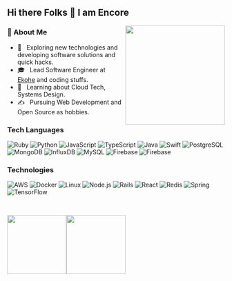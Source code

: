 ### <h2>Hi there Folks 👋 I am Encore</h2>

<img align='right' src="https://media.giphy.com/media/M9gbBd9nbDrOTu1Mqx/giphy.gif" width="230">

### 👨 About Me

- 🤔 &nbsp; Exploring new technologies and developing software solutions and quick hacks.
- 🎓 &nbsp; Lead Software Engineer at <a href='https://ekohe.com'>Ekohe</a> and coding stuffs.
- 🌱 &nbsp; Learning about Cloud Tech, Systems Design.
- ✍️ &nbsp; Pursuing Web Development and Open Source as hobbies.

### Tech Languages

![Ruby](https://img.shields.io/badge/-Ruby-000?&logo=Ruby)
![Python](https://img.shields.io/badge/-Python-000?&logo=Python)
![JavaScript](https://img.shields.io/badge/-JavaScript-000?&logo=JavaScript)
![TypeScript](https://img.shields.io/badge/-TypeScript-000?&logo=TypeScript)
![Java](https://img.shields.io/badge/-Java-000?&logo=Java&logoColor=007396)
![Swift](https://img.shields.io/badge/-Swift-000?&logo=Swift)
![PostgreSQL](https://img.shields.io/badge/-PostgreSQL-000?&logo=PostgreSQL)
![MongoDB](https://img.shields.io/badge/-MongoDB-000?&logo=MongoDB)
![InfluxDB](https://img.shields.io/badge/-InfluxDB-000?&logo=InfluxDB)
![MySQL](https://img.shields.io/badge/-MySQL-000?&logo=MySQL&logoColor=007396)
![Firebase](https://img.shields.io/badge/-Firebase-000?&logo=Firebase)
![Firebase](https://img.shields.io/badge/-Redis-000?&logo=Redis)

### Technologies

![AWS](https://img.shields.io/badge/-AWS-000?&logo=Amazon-AWS&logoColor=F90)
![Docker](https://img.shields.io/badge/-Docker-000?&logo=Docker)
![Linux](https://img.shields.io/badge/-Linux-000?&logo=Linux)
![Node.js](https://img.shields.io/badge/-Node.js-000?&logo=node.js)
![Rails](https://img.shields.io/badge/-React-000?&logo=Rails)
![React](https://img.shields.io/badge/-React-000?&logo=React)
![Redis](https://img.shields.io/badge/-Redis-000?&logo=Redis)
![Spring](https://img.shields.io/badge/-Spring-000?&logo=Spring)
![TensorFlow](https://img.shields.io/badge/-TensorFlow-000?&logo=TensorFlow)

<br/>

<a href="https://www.adamalston.com/"><img height="137px" src="https://github-readme-stats.vercel.app/api?username=encoreshao&hide_title=true&hide_border=true&show_icons=true&include_all_commits=true&count_private=true&line_height=21&text_color=000&icon_color=000&bg_color=0,ea6161,ffc64d,fffc4d,52fa5a&theme=graywhite" /><!-- wi*quL3fcV --><img height="137px" src="https://github-readme-stats.vercel.app/api/top-langs/?username=encoreshao&hide=html&hide_title=true&hide_border=true&layout=compact&langs_count=6&exclude_repo=comp426,Redventures-Movie-Quotes&text_color=000&icon_color=fff&bg_color=0,52fa5a,4dfcff,c64dff&theme=graywhite" /></a>
